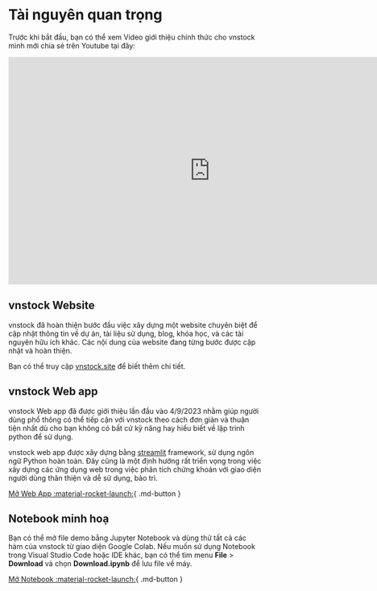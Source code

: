 # Tài nguyên quan trọng

Trước khi bắt đầu, bạn có thể xem Video giới thiệu chính thức cho vnstock mình mới chia sẻ trên Youtube tại đây:

<iframe width="800" height="452" src="https://www.youtube.com/embed/6kP2TTtEY9Y?si=EOe0aW8cpqLyCnw5" title="YouTube video player" frameborder="0" allow="accelerometer; autoplay; clipboard-write; encrypted-media; gyroscope; picture-in-picture; web-share" allowfullscreen></iframe>

## vnstock Website

vnstock đã hoàn thiện bước đầu việc xây dựng một website chuyên biệt để cập nhật thông tin về dự án, tài liệu sử dụng, blog, khóa học, và các tài nguyên hữu ích khác. Các nội dung của website đang từng bước được cập nhật và hoàn thiện.

Bạn có thể truy cập [vnstock.site](https://vnstock.site?utm_source=vnstock-docs&utm_medium=resource) để biết thêm chi tiết.

## vnstock Web app
vnstock Web app đã được giới thiệu lần đầu vào 4/9/2023 nhằm giúp người dùng phổ thông có thể tiếp cận với vnstock theo cách đơn giản và thuận tiện nhất dù cho bạn không có bất cứ kỹ năng hay hiểu biết về lập trình python để sử dụng. 

vnstock web app được xây dựng bằng [streamlit](http://streamlit.io/) framework, sử dụng ngôn ngữ Python hoàn toàn. Đây  cũng là một định hướng rất triển vọng trong việc xây dựng các ứng dụng web trong việc phân tích chứng khoán với giao diện người dùng thân thiện và dễ sử dụng, bảo trì.

[Mở Web App :material-rocket-launch:](https://vnstock.site/web-app?utm_source=vnstock-docs&utm_medium=resource){ .md-button }

## Notebook minh hoạ
Bạn có thể mở file demo bằng Jupyter Notebook và dùng thử tất cả các hàm của vnstock từ giao diện Google Colab. Nếu muốn sử dụng Notebook trong Visual Studio Code hoặc IDE khác, bạn có thể tìm menu **File** > **Download** và chọn **Download.ipynb** để lưu file về máy.

[Mở Notebook :material-rocket-launch:](https://colab.research.google.com/github/thinh-vu/vnstock/blob/legacy/docs/gen2_vnstock_demo_index_all_functions_testing_2023.ipynb){ .md-button }

